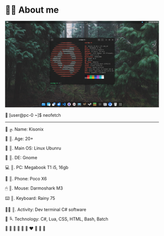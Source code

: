 # 🧑‍💻 About me

<a align="center" target="_blank" rel="noopener noreferrer" href="https://github.com/Kisonix-Dev/Kisonix-Dev/blob/main/img/new-image.png"><img src="https://github.com/Kisonix-Dev/Kisonix-Dev/blob/main/img/new-image.png" alt="image" style="max-width: 100%;"></a>

🐧 [user@pc-0 ~]$ neofetch

---

<p>👤 ╔. Name: Kisonix</p>
<p>🧩 ║. Age: 20+</p>
<p>🚀 ║. Main OS: Linux Ubunru</p>
<p>🐧 ║. DE: Gnome</p>
<p>💻 ║. PC: Megabook T1 i5, 16gb</p>
<p>📱 ║. Phone: Poco X6</p>
<p>🖱  ║. Mouse: Darmoshark M3</p>
<p>⌨️ ║. Keyboard: Rainy 75</p>
<p>🧑‍💻 ║. Activity: Dev terminal C# software</p>
<p>🍩 ╚. Technology: C#, Lua, CSS, HTML, Bash, Batch</p>

🩵 💙 💚 💜 💛 🧡 ❤️ 🩷 🤍 🖤
